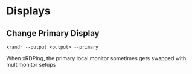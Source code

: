 # Displays
## Change Primary Display
`xrandr --output <output> --primary`

When xRDPing, the primary local monitor sometimes gets swapped with multimonitor setups
